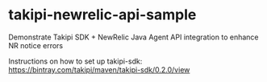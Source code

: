 # takipi-newrelic-api-sample
Demonstrate Takipi SDK + NewRelic Java Agent API integration to enhance NR notice errors

Instructions on how to set up takipi-sdk: https://bintray.com/takipi/maven/takipi-sdk/0.2.0/view
